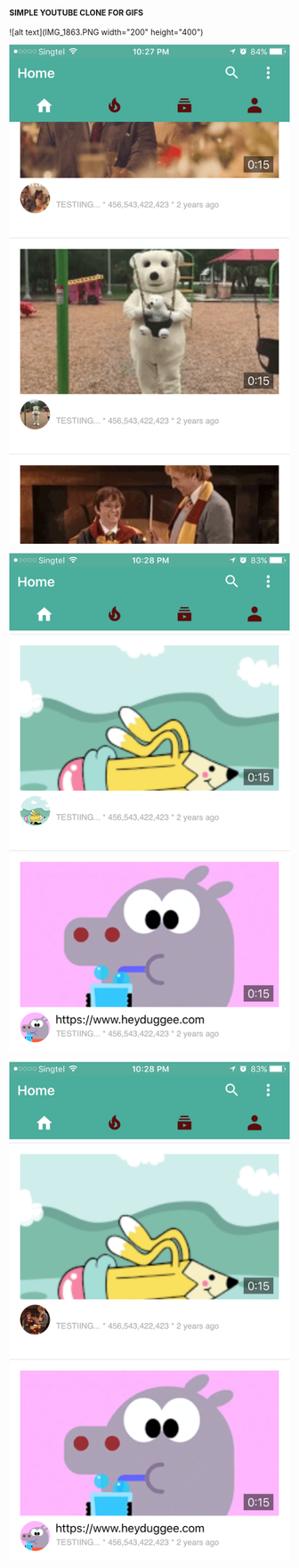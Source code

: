 #### SIMPLE YOUTUBE CLONE FOR GIFS

![alt text](IMG_1863.PNG width="200" height="400")

![alt text](IMG_1864.PNG "bufy")

![alt text](IMG_1865.PNG "bufy")

![alt text](IMG_1866.PNG "bufy")
